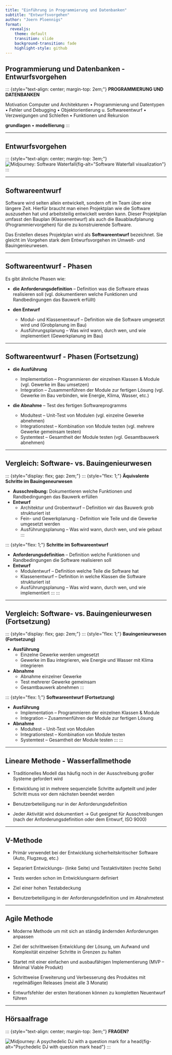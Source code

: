```yaml
---
title: "Einführung in Programmierung und Datenbanken"
subtitle: "Entwurfsvorgehen"
author: "Joern Ploennigs"
format: 
  revealjs:
    theme: default
    transition: slide
    background-transition: fade
    highlight-style: github
---
```


## Programmierung und Datenbanken - Entwurfsvorgehen

::: {style="text-align: center; margin-top: 2em;"}
**PROGRAMMIERUNG UND DATENBANKEN**

Motivation Computer und Architekturen • Programmierung und Datentypen • Fehler und Debugging • Objektorientierung u. Softwareentwurf • Verzweigungen und Schleifen • Funktionen und Rekursion

**grundlagen** • **modellierung**
:::

---

## Entwurfsvorgehen

::: {style="text-align: center; margin-top: 3em;"}
![Midjourney: Software Waterfall](waterfall-image-placeholder.jpg){fig-alt="Software Waterfall visualization"}
:::

---

## Softwareentwurf

Software wird selten allein entwickelt, sondern oft im Team über eine längere Zeit. Hierfür braucht man einen Projektplan wie die Software auszusehen hat und arbeitsteilig entwickelt werden kann. Dieser Projektplan umfasst den Bauplan (Klassenentwurf) als auch die Bauablaufplanung (Programmiervorgehen) für die zu konstruierende Software.

Das Erstellen dieses Projektplan wird als **Softwareentwurf** bezeichnet. Sie gleicht im Vorgehen stark dem Entwurfsvorgehen im Umwelt- und Bauingenieurwesen.

---

## Softwareentwurf - Phasen

Es gibt ähnliche Phasen wie:

- **die Anforderungsdefinition** – Definition was die Software etwas realisieren soll (vgl. dokumentieren welche Funktionen und Randbedingungen das Bauwerk erfüllt)

- **den Entwurf**
  - Modul- und Klassenentwurf – Definition wie die Software umgesetzt wird und (Grobplanung im Bau)
  - Ausführungsplanung – Was wird wann, durch wen, und wie implementiert (Gewerkplanung im Bau)

---

## Softwareentwurf - Phasen (Fortsetzung)

- **die Ausführung**
  - Implementation – Programmieren der einzelnen Klassen & Module (vgl. Gewerke im Bau umsetzen)
  - Integration – Zusammenführen der Module zur fertigen Lösung (vgl. Gewerke im Bau verbinden, wie Energie, Klima, Wasser, etc.)

- **die Abnahme** – Test des fertigen Softwareprogramms
  - Modultest – Unit-Test von Modulen (vgl. einzelne Gewerke abnehmen)
  - Integrationstest – Kombination von Module testen (vgl. mehrere Gewerke gemeinsam testen)
  - Systemtest – Gesamtheit der Module testen (vgl. Gesamtbauwerk abnehmen)

---

## Vergleich: Software- vs. Bauingenieurwesen

::: {style="display: flex; gap: 2em;"}
::: {style="flex: 1;"}
**Äquivalente Schritte im Bauingeneurwesen**

- **Ausschreibung:** Dokumentieren welche Funktionen und Randbedingungen das Bauwerk erfüllen
- **Entwurf**
  - Architektur und Grobentwurf – Definition wir das Bauwerk grob strukturiert ist
  - Fein- und Gewerkplanung - Definition wie Teile und die Gewerke umgesetzt werden
  - Ausführungsplanung – Was wird wann, durch wen, und wie gebaut
:::

::: {style="flex: 1;"}
**Schritte im Softwareentwurf**

- **Anforderungsdefinition** – Definition welche Funktionen und Randbedingungen die Software realisieren soll
- **Entwurf**
  - Modulentwurf – Definition welche Teile die Software hat
  - Klassenentwurf – Definition in welche Klassen die Software strukturiert ist
  - Ausführungsplanung – Was wird wann, durch wen, und wie implementiert
:::
:::

---

## Vergleich: Software- vs. Bauingenieurwesen (Fortsetzung)

::: {style="display: flex; gap: 2em;"}
::: {style="flex: 1;"}
**Bauingenieurwesen (Fortsetzung)**

- **Ausführung**
  - Einzelne Gewerke werden umgesetzt
  - Gewerke im Bau integrieren, wie Energie und Wasser mit Klima integrieren
- **Abnahme**
  - Abnahme einzelner Gewerke
  - Test mehrerer Gewerke gemeinsam
  - Gesamtbauwerk abnehmen
:::

::: {style="flex: 1;"}
**Softwareentwurf (Fortsetzung)**

- **Ausführung**
  - Implementation – Programmieren der einzelnen Klassen & Module
  - Integration – Zusammenführen der Module zur fertigen Lösung
- **Abnahme**
  - Modultest – Unit-Test von Modulen
  - Integrationstest – Kombination von Module testen
  - Systemtest – Gesamtheit der Module testen
:::
:::

---

## Lineare Methode - Wasserfallmethode

- Traditionelles Modell das häufig noch in der Ausschreibung großer Systeme gefordert wird

- Entwicklung ist in mehrere sequenzielle Schritte aufgeteilt und jeder Schritt muss vor dem nächsten beendet werden

- Benutzerbeteiligung nur in der Anforderungsdefinition

- Jeder Aktivität wird dokumentiert → Gut geeignet für Ausschreibungen (nach der Anforderungsdefinition oder dem Entwurf, ISO 9000)

---

## V-Methode

- Primär verwendet bei der Entwicklung sicherheitskritischer Software (Auto, Flugzeug, etc.)

- Separiert Entwicklungs- (linke Seite) und Testaktivitäten (rechte Seite)

- Tests werden schon im Entwicklungsarm definiert

- Ziel einer hohen Testabdeckung

- Benutzerbeteiligung in der Anforderungsdefinition und im Abnahmetest

---

## Agile Methode

- Moderne Methode um mit sich an ständig ändernden Anforderungen anpassen

- Ziel der schrittweisen Entwicklung der Lösung, um Aufwand und Komplexität einzelner Schritte in Grenzen zu halten

- Startet mit einer einfachen und ausbaufähigen Implementierung (MVP – Minimal Viable Produkt)

- Schrittweise Erweiterung und Verbesserung des Produktes mit regelmäßigen Releases (meist alle 3 Monate)

- Entwurfsfehler der ersten Iterationen können zu kompletten Neuentwurf führen

---

## Hörsaalfrage

::: {style="text-align: center; margin-top: 3em;"}
**FRAGEN?**

![Midjourney: A psychedelic DJ with a question mark for a head](dj-question-placeholder.jpg){fig-alt="Psychedelic DJ with question mark head"}
:::

